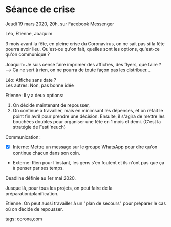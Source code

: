 # Séance de crise

Jeudi 19 mars 2020, 20h, sur Facebook Messenger

Léo, Etienne, Joaquim

3 mois avant la fête, en pleine crise du Coronavirus, on ne sait pas si la fête pourra avoir lieu. Qu'est-ce qu'on fait, quelles sont les options, qu'est-ce qu'on communique ?

Joaquim: Je suis censé faire imprimer des affiches, des flyers, que faire ?  
--> Ca ne sert à rien, on ne pourra de toute façon pas les distribuer...

Léo: Affiche sans date ?  
Les autres: Non, pas bonne idée

Etienne: Il y a deux options:
1. On décide maintenant de repousser,
2. On continue à travailler, mais en minimsant les dépenses, et on refait le point fin avril pour prendre une décision. Ensuite, il s'agira de mettre les bouchées doubles pour organiser une fête en 1 mois et demi. (C'est la stratégie de Festi'neuch)

Communication:
- [x] Interne: Mettre un message sur le groupe WhatsApp pour dire qu'on continue chacun dans son coin.
- Externe: Rien pour l'instant, les gens s'en foutent et ils n'ont pas que ça à penser par ses temps.

Deadline définie au 1er mai 2020.

Jusque là, pour tous les projets, on peut faire de la préparation/planification.

Etienne: On peut aussi travailler à un "plan de secours" pour préparer le cas où on décide de repousser.




tags: corona,com
